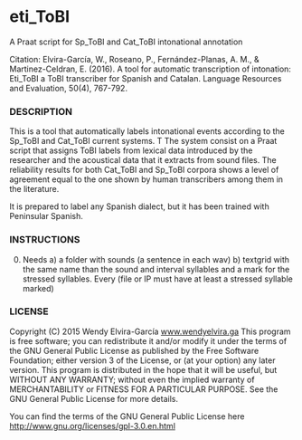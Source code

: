 # eti_ToBI

A Praat script for Sp_ToBI and Cat_ToBI intonational annotation 

Citation: Elvira-García, W., Roseano, P., Fernández-Planas, A. M., & Martinez-Celdran, E. (2016). A tool for automatic transcription of intonation: Eti_ToBI a ToBI transcriber for Spanish and Catalan. Language Resources and Evaluation, 50(4), 767-792.


### DESCRIPTION
This is a tool that automatically labels intonational events according to the Sp_ToBI and Cat_ToBI current systems. T
The system consist on a Praat script that assigns ToBI labels from lexical data introduced by the researcher and the
acoustical data that it extracts from sound files.  The reliability results for both Cat_ToBI and Sp_ToBI corpora shows
a level of agreement equal to the one shown by human transcribers among them in the literature.
	
It is prepared to label any Spanish dialect, but it has been trained with Peninsular Spanish.

### INSTRUCTIONS
0. Needs 
a) a folder with sounds (a sentence in each wav)
b) textgrid with the same name than the sound and interval syllables and a mark for the stressed syllables. Every (file or IP must have at least a stressed syllable marked)
	
	

### LICENSE
 Copyright (C) 2015  Wendy Elvira-García www.wendyelvira.ga
 This program is free software; you can redistribute it and/or
 modify it under the terms of the GNU General Public License
 as published by the Free Software Foundation; either version 3
 of the License, or (at your option) any later version.
 This program is distributed in the hope that it will be useful,
 but WITHOUT ANY WARRANTY; without even the implied warranty of
 MERCHANTABILITY or FITNESS FOR A PARTICULAR PURPOSE.  See the
 GNU General Public License for more details.

 You can find the terms of the GNU General Public License here
 http://www.gnu.org/licenses/gpl-3.0.en.html
